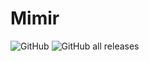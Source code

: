 # Mimir

![GitHub](https://img.shields.io/github/license/fafner-io/mimir?style=for-the-badge)
![GitHub all releases](https://img.shields.io/github/downloads/fafner-io/mimir/total?style=for-the-badge)
